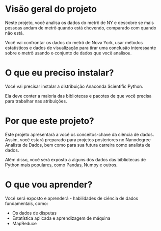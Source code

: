 
# Visão geral do projeto
Neste projeto, você analisa os dados do metrô de NY e descobre se mais pessoas andam de metrô quando está chovendo, comparado com quando não está.

Você vai confrontar os dados do metrô de Nova York, usar métodos estatísticos e dados de visualização para tirar uma conclusão interessante sobre o metrô usando o conjunto de dados que você analisou.

# O que eu preciso instalar?
Você vai precisar instalar a distribuição Anaconda Scientific Python.

Ela deve conter a maioria das bibliotecas e pacotes de que você precisa para trabalhar nas atribuições.

# Por que este projeto?
Este projeto apresentará a você os conceitos-chave da ciência de dados. Assim, você estará preparado para projetos posteriores no Nanodegree Analista de Dados, bem como para sua futura carreira como analista de dados.

Além disso, você será exposto a alguns dos dados das bibliotecas de Python mais populares, como Pandas, Numpy e outros.

# O que vou aprender?
Você será exposto e aprenderá - habilidades de ciência de dados fundamentais, como:

- Os dados de disputas
- Estatística aplicada e aprendizagem de máquina
- MapReduce
